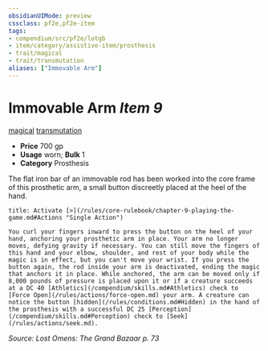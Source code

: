 ```yaml
---
obsidianUIMode: preview
cssclass: pf2e,pf2e-item
tags:
- compendium/src/pf2e/lotgb
- item/category/assistive-item/prosthesis
- trait/magical
- trait/transmutation
aliases: ["Immovable Arm"]
---
```

# Immovable Arm *Item 9*  
[magical](/rules/traits/magical.md)  [transmutation](/rules/traits/transmutation.md)  

- **Price** 700 gp
- **Usage** worn; **Bulk** 1
- **Category** Prosthesis

The flat iron bar of an immovable rod has been worked into the core frame of this prosthetic arm, a small button discreetly placed at the heel of the hand.

```ad-embed-ability
title: Activate [>](/rules/core-rulebook/chapter-9-playing-the-game.md#Actions "Single Action")

You curl your fingers inward to press the button on the heel of your hand, anchoring your prosthetic arm in place. Your arm no longer moves, defying gravity if necessary. You can still move the fingers of this hand and your elbow, shoulder, and rest of your body while the magic is in effect, but you can't move your wrist. If you press the button again, the rod inside your arm is deactivated, ending the magic that anchors it in place. While anchored, the arm can be moved only if 8,000 pounds of pressure is placed upon it or if a creature succeeds at a DC 40 [Athletics](/compendium/skills.md#Athletics) check to [Force Open](/rules/actions/force-open.md) your arm. A creature can notice the button [hidden](/rules/conditions.md#Hidden) in the hand of the prosthesis with a successful DC 25 [Perception](/compendium/skills.md#Perception) check to [Seek](/rules/actions/seek.md).
```

*Source: Lost Omens: The Grand Bazaar p. 73*